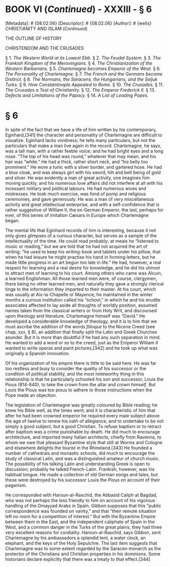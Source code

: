 # BOOK VI (_Continued_) - XXXIII - § 6
[Metadata]: # {08.02.06}
[Descriptor]: # {08.02.06}
[Author]: # {wells}
CHRISTIANITY AND ISLAM (_Continued_)




THE OUTLINE OF HISTORY

CHRISTENDOM AND THE CRUSADES

§ 1. _The Western World at its Lowest Ebb._ § 2. _The Feudal      System._
§ 3. _The Frankish Kingdom of the Merovingians._ § 4. _The
Christianization of the Western Barbarians._ § 5. _Charlemagne      becomes
Emperor of the West._ § 6. _The Personality of      Charlemagne._ § 7. _The
French and the Germans become Distinct._ §      8. _The Normans, the Saracens,
the Hungarians, and the Seljuk      Turks._ § 9. _How Constantinople Appealed
to Rome._ § 10. _The      Crusades._ § 11. _The Crusades a Test of
Christianity._ § 12. _The      Emperor Frederick II._ § 13. _Defects and
Limitations of the      Papacy._ § 14. _A List of Leading Popes._

# § 6
In spite of the fact that we have a life of him written by his contemporary,
Eginhard,[341] the character and personality of Charlemagne are difficult to
visualize. Eginhard lacks vividness; he tells many particulars, but not the
particulars that make a man live again in the record. Charlemagne, he says, was
a tall man, with a rather feeble voice; and he had bright eyes and a long nose.
“The top of his head was round,” whatever that may mean, and his hair was
“white.” He had a thick, rather short neck, and “his belly too prominent.” He
wore a tunic with a silver border, and gartered hose. He had a blue cloak, and
was always girt with his sword, hilt and belt being of gold and silver. He was
evidently a man of great activity, one imagines him moving quickly, and his
numerous love affairs did not interfere at all with his incessant military and
political labours. He had numerous wives and mistresses. He took much exercise,
was fond of pomp and religious ceremonies, and gave generously. He was a man of
very miscellaneous activity and great intellectual enterprise, and with a
self-confidence that is rather suggestive of William II, the ex-German Emperor,
the last, perhaps for ever, of this series of imitation Cæsars in Europe which
Charlemagne began.

The mental life that Eginhard records of him is interesting, because it not
only gives glimpses of a curious character, but serves as a sample of the
intellectuality of the time. He could read probably; at meals he “listened to
music or reading,” but we are told that he had not acquired the art of writing;
“he used to keep his writing-book and tablets under his pillow, that when he
had leisure he might practise his hand in forming letters, but he made little
progress in an art begun too late in life.” He had, however, a real respect for
learning and a real desire for knowledge, and he did his utmost to attract men
of learning to his court. Among others who came was Alcuin, a learned
Englishman. All those learned men were, of course, clergymen, there being no
other learned men, and naturally they gave a strongly clerical tinge to the
information they imparted to their master. At his court, which was usually at
Aix-la-Chapelle or Mayence, he maintained in the winter months a curious
institution called his “school,” in which he and his erudite associates
affected to lay aside all thoughts of worldly position, assumed names taken
from the classical writers or from Holy Writ, and discoursed upon theology and
literature. Charlemagne himself was “David.” He developed a considerable
knowledge of theology, and it is to him that we must ascribe the addition of
the words _filioque_ to the Nicene Creed (see chap, xxx, § 8), an addition that
finally split the Latin and Greek Churches asunder. But it is more than
doubtful if he had any such separation in mind. He wanted to add a word or so
to the creed, just as the Emperor William II wanted to write operas and paint
pictures,[342] and he took up what was originally a Spanish innovation.

Of his organization of his empire there is little to be said here. He was far
too restless and busy to consider the quality of his successor or the condition
of political stability, and the most noteworthy thing in this relationship is
that he particularly schooled his son and successor, Louis the Pious (814-840),
to take the crown from the altar and _crown himself_. But Louis the Pious was
too pious to adhere to those instructions when the Pope made an objection.

The legislation of Charlemagne was greatly coloured by Bible reading; he knew
his Bible well, as the times went; and it is characteristic of him that after
he had been crowned emperor he required every male subject above the age of
twelve to renew his oath of allegiance, and to undertake to be not simply a
good subject, but a good Christian. To refuse baptism or to retract after
baptism was a crime punishable by death. He did much to encourage architecture,
and imported many Italian architects, chiefly from Ravenna, to whom we owe that
pleasant Byzantine style that still at Worms and Cologne and elsewhere delights
the tourist in the Rhineland.[343] He founded a number of cathedrals and
monastic schools, did much to encourage the study of classical Latin, and was a
distinguished amateur of church music. The possibility of his talking Latin and
understanding Greek is open to discussion; probably he talked French-Latin.
Frankish, however, was his habitual tongue. He made a collection of old German
songs and tales, but these were destroyed by his successor Louis the Pious on
account of their paganism.

He corresponded with Haroun-al-Raschid, the Abbasid Caliph at Bagdad, who was
not perhaps the less friendly to him on account of his vigorous handling of the
Omayyad Arabs in Spain. Gibbon supposes that this “public correspondence was
founded on vanity,” and that “their remote situation left no room for a
competition of interest.” But with the Byzantine Empire between them in the
East, and the independent caliphate of Spain in the West, and a common danger
in the Turks of the great plains, they had three very excellent reasons for
cordiality. Haroun-al-Raschid, says Gibbon, sent Charlemagne by his ambassadors
a splendid tent, a water clock, an elephant, and the keys of the Holy
Sepulchre. The last item suggests that Charlemagne was to some extent regarded
by the Saracen monarch as the protector of the Christians and Christian
properties in his dominions. Some historians declare explicitly that there was
a treaty to that effect.[344]

